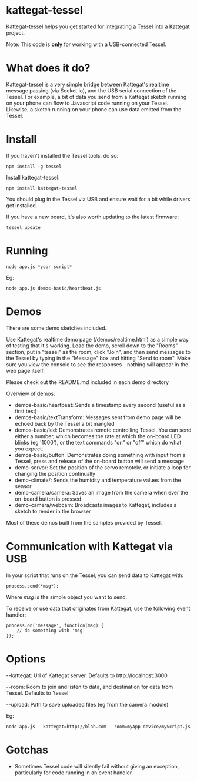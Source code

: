 kattegat-tessel
===============

Kattegat-tessel helps you get started for integrating a [Tessel](http://tessel.io) into a [Kattegat](https://github.com/ClintH/kattegat/) project.

Note: This code is **only** for working with a USB-connected Tessel.

# What does it do?

Kattegat-tessel is a very simple bridge between Kattegat's realtime message passing (via Socket.io), and the USB serial connection of the Tessel. For example, a bit of data you send from a Kattegat sketch running on your phone can flow to Javascript code running on your Tessel. Likewise, a sketch running on your phone can use data emitted from the Tessel.

# Install

If you haven't installed the Tessel tools, do so:

```
npm install -g tessel
```

Install kattegat-tessel:

```
npm install kattegat-tessel
```

You should plug in the Tessel via USB and ensure wait for a bit while drivers get installed.

If you have a new board, it's also worth updating to the latest firmware:

```
tessel update
```


# Running

```
node app.js *your script*
```

Eg:

```
node app.js demos-basic/heartbeat.js
```

# Demos

There are some demo sketches included.

Use Kattegat's realtime demo page (/demos/realtime.html) as a simple way of testing that it's working. Load the demo, scroll down to the "Rooms" section, put in "tessel" as the room, click "Join", and then send messages to the Tessel by typing in the "Message" box and hitting "Send to room". Make sure you view the console to see the responses - nothing will appear in the web page itself.

Please check out the README.md included in each demo directory

Overview of demos:
* demos-basic/heartbeat: Sends a timestamp every second (useful as a first test)
* demos-basic/textTransform: Messages sent from demo page will be echoed back by the Tessel a bit mangled
* demos-basic/led: Demonstrates remote controlling Tessel. You can send either a number, which becomes the rate at which the on-board LED blinks (eg '1000'), or the text commands "on" or "off" which do what you expect.
* demos-basic/button: Demonstrates doing something with input from a Tessel, press and release of the on-board button will send a message
* demo-servo/: Set the position of the servo remotely, or initiate a loop for changing the position continually
* demo-climate/: Sends the humidity and temperature values from the sensor
* demo-camera/camera: Saves an image from the camera when ever the on-board button is pressed
* demo-camera/webcam: Broadcasts images to Kattegat, includes a sketch to render in the browser 

Most of these demos built from the samples provided by Tessel.

# Communication with Kattegat via USB

In your script that runs on the Tessel, you can send data to Kattegat with:

```
process.send(*msg*); 
```

Where *msg* is the simple object you want to send.

To receive or use data that originates from Kattegat, use the following event handler:

```
process.on('message', function(msg) {
	// do something with 'msg'
});
```

# Options

--kattegat: Url of Kattegat server. Defaults to http://localhost:3000

--room: Room to join and listen to data, and destination for data from Tessel. Defaults to 'tessel'

--upload: Path to save uploaded files (eg from the camera module)

Eg:

```node app.js --kattegat=http://blah.com --room=myApp device/myScript.js```

# Gotchas

* Sometimes Tessel code will silently fail without giving an exception, particularly for code running in an event handler.
